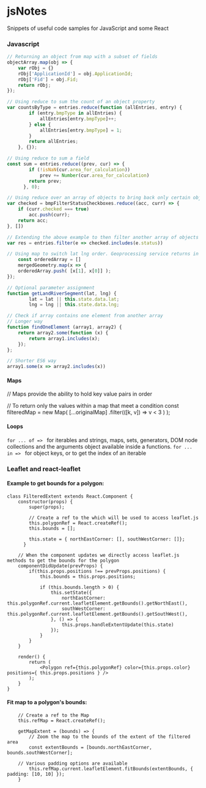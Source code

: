 # jsNotes
Snippets of useful code samples for JavaScript and some React

### Javascript
``` javascript
// Returning an object from map with a subset of fields
objectArray.map(obj => {
    var rObj = {}
    rObj['ApplicationId'] = obj.ApplicationId;
	rObj['Fid'] = obj.Fid;
    return rObj;
});
```

``` javascript
// Using reduce to sum the count of an object property
var countsByType = entries.reduce(function (allEntries, entry) {
        if (entry.bmpType in allEntries) {
            allEntries[entry.bmpType]++;
        } else {
            allEntries[entry.bmpType] = 1;
        }
        return allEntries;
    }, {});
```

``` javascript
// Using reduce to sum a field
const sum = entries.reduce((prev, cur) => {
        if (!isNaN(cur.area_for_calculation))
            prev += Number(cur.area_for_calculation)
        return prev;
      }, 0);
```

```js
// Using reduce over an array of objects to bring back only certain objects that match a condition
var checked = bmpFilterStatusCheckboxes.reduce((acc, curr) => {
    if (curr.checked === true)
        acc.push(curr);
    return acc;
}, [])

// Extending the above example to then filter another array of objects that have a field matching those results
var res = entries.filter(e => checked.includes(e.status))
```

``` javascript
// Using map to switch lat lng order. Geoprocessing service returns in [lng,lat], need to convert to [lat,lng] order
    const orderedArray = []
    mergedGeometry.map(x => {
	orderedArray.push( [x[1], x[0]] );
});
```

```javascript
// Optional parameter assignment
function getLandRiverSegment(lat, lng) {
        lat = lat || this.state.data.lat;
        lng = lng || this.state.data.lng;
````

``` js
// Check if array contains one element from another array
// Longer way
function findOneElement (array1, array2) {
    return array2.some(function (x) {
        return array1.includes(x);
    });
};

// Shorter ES6 way
array1.some(x => array2.includes(x))
```
#### Maps
// Maps provide the ability to hold key value pairs in order

// To return only the values within a map that meet a condition
const filteredMap = new Map(
  [...originalMap]
  .filter(([k, v]) => v < 3 )
);

#### Loops
`for ... of => ` for iterables and strings, maps, sets, generators, DOM node collections and the arguments object available inside a functions.
`for ... in => ` for object keys, or to get the index of an iterable


### Leaflet and react-leaflet
#### Example to get bounds for a polygon:
```
class FilteredExtent extends React.Component {
	constructor(props) {
        super(props);

        // Create a ref to the which will be used to access leaflet.js
        this.polygonRef = React.createRef();
        this.bounds = [];

        this.state = { northEastCorner: [], southWestCorner: []};
      }
	
    // When the component updates we directly access leaflet.js methods to get the bounds for the polygon
    componentDidUpdate(prevProps) {
        if(this.props.positions !== prevProps.positions) {
            this.bounds = this.props.positions;

            if (this.bounds.length > 0) {
                this.setState({
                    northEastCorner: this.polygonRef.current.leafletElement.getBounds().getNorthEast(),
                    southWestCorner: this.polygonRef.current.leafletElement.getBounds().getSouthWest(), 
                }, () => {
                    this.props.handleExtentUpdate(this.state)
                });
            }
        }
    }

    render() {
        return (
            <Polygon ref={this.polygonRef} color={this.props.color} positions={ this.props.positions } />
        );
    }
}
```

#### Fit map to a polygon's bounds:
```
    // Create a ref to the Map
    this.refMap = React.createRef();
    
    getMapExtent = (bounds) => {
        // Zoom the map to the bounds of the extent of the filtered area
        const extentBounds = [bounds.northEastCorner, bounds.southWestCorner];
	
	// Various padding options are available
        this.refMap.current.leafletElement.fitBounds(extentBounds, { padding: [10, 10] });
    }
```
